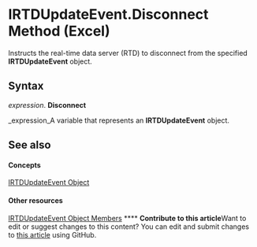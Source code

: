 
# IRTDUpdateEvent.Disconnect Method (Excel)

Instructs the real-time data server (RTD) to disconnect from the specified  **IRTDUpdateEvent** object.


## Syntax

 _expression_. **Disconnect**

 _expression_A variable that represents an  **IRTDUpdateEvent** object.


## See also


#### Concepts


 [IRTDUpdateEvent Object](8ac58d69-194b-e35a-44bc-7c0994b296ac.md)
#### Other resources


 [IRTDUpdateEvent Object Members](d28d0153-8a26-618a-2384-d81552362cb7.md)
****   **Contribute to this article**Want to edit or suggest changes to this content? You can edit and submit changes to  [this article](https://github.com/jhershey00/VBA_Excel_Test/OpenXMLCon/articles/4d0c5438-5049-3b34-69d4-38dabd625b1f.md) using GitHub.

